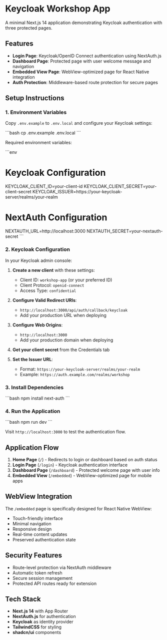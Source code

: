 # Keycloak Workshop App

A minimal Next.js 14 application demonstrating Keycloak authentication with three protected pages.

## Features

- **Login Page**: Keycloak/OpenID Connect authentication using NextAuth.js
- **Dashboard Page**: Protected page with user welcome message and navigation
- **Embedded View Page**: WebView-optimized page for React Native integration
- **Auth Protection**: Middleware-based route protection for secure pages

## Setup Instructions

### 1. Environment Variables

Copy `.env.example` to `.env.local` and configure your Keycloak settings:

\`\`\`bash
cp .env.example .env.local
\`\`\`

Required environment variables:

\`\`\`env
# Keycloak Configuration
KEYCLOAK_CLIENT_ID=your-client-id
KEYCLOAK_CLIENT_SECRET=your-client-secret
KEYCLOAK_ISSUER=https://your-keycloak-server/realms/your-realm

# NextAuth Configuration
NEXTAUTH_URL=http://localhost:3000
NEXTAUTH_SECRET=your-nextauth-secret
\`\`\`

### 2. Keycloak Configuration

In your Keycloak admin console:

1. **Create a new client** with these settings:
   - Client ID: `workshop-app` (or your preferred ID)
   - Client Protocol: `openid-connect`
   - Access Type: `confidential`

2. **Configure Valid Redirect URIs**:
   - `http://localhost:3000/api/auth/callback/keycloak`
   - Add your production URL when deploying

3. **Configure Web Origins**:
   - `http://localhost:3000`
   - Add your production domain when deploying

4. **Get your client secret** from the Credentials tab

5. **Set the Issuer URL**:
   - Format: `https://your-keycloak-server/realms/your-realm`
   - Example: `https://auth.example.com/realms/workshop`

### 3. Install Dependencies

\`\`\`bash
npm install next-auth
\`\`\`

### 4. Run the Application

\`\`\`bash
npm run dev
\`\`\`

Visit `http://localhost:3000` to test the authentication flow.

## Application Flow

1. **Home Page** (`/`) - Redirects to login or dashboard based on auth status
2. **Login Page** (`/login`) - Keycloak authentication interface
3. **Dashboard Page** (`/dashboard`) - Protected welcome page with user info
4. **Embedded View** (`/embedded`) - WebView-optimized page for mobile apps

## WebView Integration

The `/embedded` page is specifically designed for React Native WebView:

- Touch-friendly interface
- Minimal navigation
- Responsive design
- Real-time content updates
- Preserved authentication state

## Security Features

- Route-level protection via NextAuth middleware
- Automatic token refresh
- Secure session management
- Protected API routes ready for extension

## Tech Stack

- **Next.js 14** with App Router
- **NextAuth.js** for authentication
- **Keycloak** as identity provider
- **TailwindCSS** for styling
- **shadcn/ui** components
